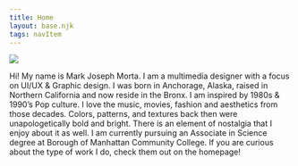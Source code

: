 ```yaml
---
title: Home
layout: base.njk
tags: navItem 
---
```

<section class="container">
  <div>
   <img class="face" src= "/images/face.png"> </a>
  </div>
<div class="aboutme">
<p> Hi! My name is Mark Joseph Morta. I am a multimedia designer with a focus on UI/UX & Graphic design. I was born in Anchorage, Alaska, raised in Northern California and now reside in the Bronx. I am inspired by 1980s & 1990’s Pop culture. I love the music, movies, fashion and aesthetics from those decades. Colors, patterns, and textures back then were unapologetically bold and bright. There is an element of nostalgia that I enjoy about it as well. I am currently pursuing an Associate in Science degree at Borough of Manhattan Community College.
If you are curious about the type of work I do, check them out on the homepage!   </p>
</div>
</section>

